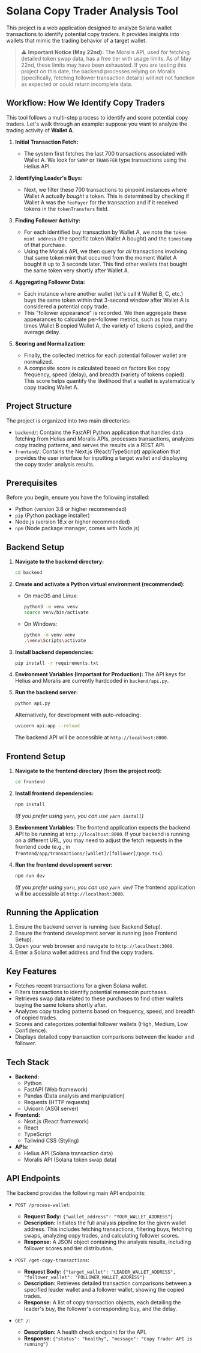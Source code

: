 # Solana Copy Trader Analysis Tool

This project is a web application designed to analyze Solana wallet transactions to identify potential copy traders. It provides insights into wallets that mimic the trading behavior of a target wallet.

> ⚠️ **Important Notice (May 22nd):** The Moralis API, used for fetching detailed token swap data, has a free tier with usage limits. As of May 22nd, these limits may have been exhausted. If you are testing this project on this date, the backend processes relying on Moralis (specifically, fetching follower transaction details) will not not function as expected or could return incomplete data.

## Workflow: How We Identify Copy Traders

This tool follows a multi-step process to identify and score potential copy traders. Let's walk through an example: suppose you want to analyze the trading activity of **Wallet A**.

1.  **Initial Transaction Fetch:**
    *   The system first fetches the last 700 transactions associated with Wallet A. We look for `SWAP` or `TRANSFER` type transactions using the Helius API. 

2.  **Identifying Leader's Buys:**
    *   Next, we filter these 700 transactions to pinpoint instances where Wallet A actually *bought* a token. This is determined by checking if Wallet A was the `feePayer` for the transaction and if it received tokens in the `tokenTransfers` field.

3.  **Finding Follower Activity:**
    *   For each identified buy transaction by Wallet A, we note the `token mint address` (the specific token Wallet A bought) and the `timestamp` of that purchase.
    *   Using the Moralis API, we then query for *all* transactions involving that same token mint that occurred from the moment Wallet A bought it up to 3 seconds later. This find other wallets that bought the same token very shortly after Wallet A.

4.  **Aggregating Follower Data:**
    *   Each instance where another wallet (let's call it Wallet B, C, etc.) buys the same token within that 3-second window after Wallet A is considered a potential copy trade.
    *   This "follower appearance" is recorded. We then aggregate these appearances to calculate per-follower metrics, such as how many times Wallet B copied Wallet A, the variety of tokens copied, and the average delay.

5.  **Scoring and Normalization:**
    *   Finally, the collected metrics for each potential follower wallet are normalized.
    *   A composite score is calculated based on factors like copy frequency, speed (delay), and breadth (variety of tokens copied). This score helps quantify the likelihood that a wallet is systematically copy trading Wallet A.

## Project Structure

The project is organized into two main directories:

*   `backend/`: Contains the FastAPI Python application that handles data fetching from Helius and Moralis APIs, processes transactions, analyzes copy trading patterns, and serves the results via a REST API.
*   `frontend/`: Contains the Next.js (React/TypeScript) application that provides the user interface for inputting a target wallet and displaying the copy trader analysis results.

## Prerequisites

Before you begin, ensure you have the following installed:

*   Python (version 3.8 or higher recommended)
*   `pip` (Python package installer)
*   Node.js (version 18.x or higher recommended)
*   `npm` (Node package manager, comes with Node.js)

## Backend Setup

1.  **Navigate to the backend directory:**
    ```bash
    cd backend
    ```

2.  **Create and activate a Python virtual environment (recommended):**
    *   On macOS and Linux:
        ```bash
        python3 -m venv venv
        source venv/bin/activate
        ```
    *   On Windows:
        ```bash
        python -m venv venv
        .\venv\Scripts\activate
        ```

3.  **Install backend dependencies:**
    ```bash
    pip install -r requirements.txt
    ```

4.  **Environment Variables (Important for Production):**
    The API keys for Helius and Moralis are currently hardcoded in `backend/api.py`. 

5.  **Run the backend server:**
    ```bash
    python api.py
    ```
    Alternatively, for development with auto-reloading:
    ```bash
    uvicorn api:app --reload
    ```
    The backend API will be accessible at `http://localhost:8000`.

## Frontend Setup

1.  **Navigate to the frontend directory (from the project root):**
    ```bash
    cd frontend
    ```

2.  **Install frontend dependencies:**
    ```bash
    npm install
    ```
    *(If you prefer using `yarn`, you can use `yarn install`)*

3.  **Environment Variables:**
    The frontend application expects the backend API to be running at `http://localhost:8000`. If your backend is running on a different URL, you may need to adjust the fetch requests in the frontend code (e.g., in `frontend/app/transactions/[wallet]/[follower]/page.tsx`).

4.  **Run the frontend development server:**
    ```bash
    npm run dev
    ```
    *(If you prefer using `yarn`, you can use `yarn dev`)*
    The frontend application will be accessible at `http://localhost:3000`.

## Running the Application

1.  Ensure the backend server is running (see Backend Setup).
2.  Ensure the frontend development server is running (see Frontend Setup).
3.  Open your web browser and navigate to `http://localhost:3000`.
4.  Enter a Solana wallet address and find the copy traders.

## Key Features

*   Fetches recent transactions for a given Solana wallet.
*   Filters transactions to identify potential memecoin purchases.
*   Retrieves swap data related to these purchases to find other wallets buying the same tokens shortly after.
*   Analyzes copy trading patterns based on frequency, speed, and breadth of copied trades.
*   Scores and categorizes potential follower wallets (High, Medium, Low Confidence).
*   Displays detailed copy transaction comparisons between the leader and follower.

## Tech Stack

*   **Backend:**
    *   Python
    *   FastAPI (Web framework)
    *   Pandas (Data analysis and manipulation)
    *   Requests (HTTP requests)
    *   Uvicorn (ASGI server)
*   **Frontend:**
    *   Next.js (React framework)
    *   React
    *   TypeScript
    *   Tailwind CSS (Styling)
*   **APIs:**
    *   Helius API (Solana transaction data)
    *   Moralis API (Solana token swap data)

## API Endpoints

The backend provides the following main API endpoints:

*   `POST /process-wallet`:
    *   **Request Body:** `{"wallet_address": "YOUR_WALLET_ADDRESS"}`
    *   **Description:** Initiates the full analysis pipeline for the given wallet address. This includes fetching transactions, filtering buys, fetching swaps, analyzing copy trades, and calculating follower scores.
    *   **Response:** A JSON object containing the analysis results, including follower scores and tier distribution.

*   `POST /get-copy-transactions`:
    *   **Request Body:** `{"target_wallet": "LEADER_WALLET_ADDRESS", "follower_wallet": "FOLLOWER_WALLET_ADDRESS"}`
    *   **Description:** Retrieves detailed transaction comparisons between a specified leader wallet and a follower wallet, showing the copied trades.
    *   **Response:** A list of copy transaction objects, each detailing the leader's buy, the follower's corresponding buy, and the delay.

*   `GET /`:
    *   **Description:** A health check endpoint for the API.
    *   **Response:** `{"status": "healthy", "message": "Copy Trader API is running"}`
